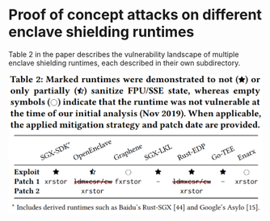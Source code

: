 # Proof of concept attacks on different enclave shielding runtimes

Table 2 in the paper describes the vulnerability landscape of multiple enclave shielding runtimes, each described in their own subdirectory.

![Table2 screenshot](table2.png)
